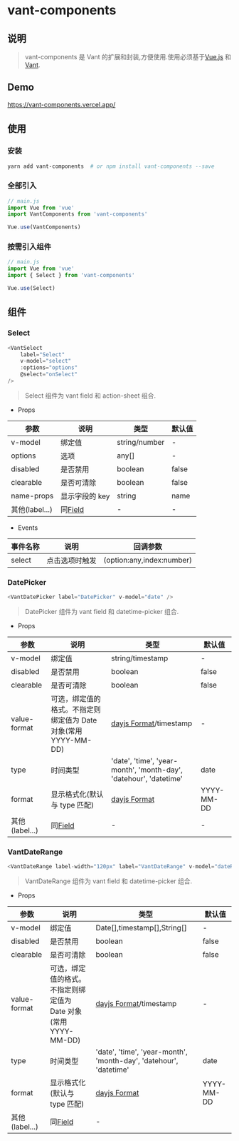 # vant-components

## 说明

> vant-components 是 Vant 的扩展和封装,方便使用.使用必须基于[Vue.js](https://cn.vuejs.org/) 和 [Vant](https://vant-contrib.gitee.io/vant/#/zh-CN/home).

## Demo

<https://vant-components.vercel.app/>

## 使用

### 安装

```sh
yarn add vant-components  # or npm install vant-components --save
```

### 全部引入

```js
// main.js
import Vue from 'vue'
import VantComponents from 'vant-components'

Vue.use(VantComponents)
```

### 按需引入组件

```js
// main.js
import Vue from 'vue'
import { Select } from 'vant-components'

Vue.use(Select)
```

## 组件

### Select

```js
<VantSelect
    label="Select"
    v-model="select"
    :options="options"
    @select="onSelect"
/>
```

> Select 组件为 vant field 和 action-sheet 组合.

- Props

| 参数           | 说明                                                        | 类型          | 默认值 |
| -------------- | ----------------------------------------------------------- | ------------- | ------ |
| v-model        | 绑定值                                                      | string/number | -      |
| options        | 选项                                                        | any[]         | -      |
| disabled       | 是否禁用                                                    | boolean       | false  |
| clearable      | 是否可清除                                                  | boolean       | false  |
| name-props     | 显示字段的 key                                              | string        | name   |
| 其他(label...) | 同[Field](https://vant-contrib.gitee.io/vant/#/zh-CN/field) | -             | -      |

- Events

| 事件名称 | 说明           | 回调参数                  |
| -------- | -------------- | ------------------------- |
| select   | 点击选项时触发 | (option:any,index:number) |

### DatePicker

```js
<VantDatePicker label="DatePicker" v-model="date" />
```

> DatePicker 组件为 vant field 和 datetime-picker 组合.

- Props

| 参数           | 说明                                                            | 类型                                                                   | 默认值     |
| -------------- | --------------------------------------------------------------- | ---------------------------------------------------------------------- | ---------- |
| v-model        | 绑定值                                                          | string/timestamp                                                       | -          |
| disabled       | 是否禁用                                                        | boolean                                                                | false      |
| clearable      | 是否可清除                                                      | boolean                                                                | false      |
| value-format   | 可选，绑定值的格式。不指定则绑定值为 Date 对象(常用 YYYY-MM-DD) | [dayjs Format](https://day.js.org/docs/zh-CN/display/format)/timestamp | -          |
| type           | 时间类型                                                        | 'date', 'time', 'year-month', 'month-day', 'datehour', 'datetime'      | date       |
| format         | 显示格式化(默认与 type 匹配)                                    | [dayjs Format](https://day.js.org/docs/zh-CN/display/format)           | YYYY-MM-DD |
| 其他(label...) | 同[Field](https://vant-contrib.gitee.io/vant/#/zh-CN/field)     | -                                                                      | -          |

### VantDateRange

```js
<VantDateRange label-width="120px" label="VantDateRange" v-model="dateRange" />
```

> VantDateRange 组件为 vant field 和 datetime-picker 组合.

- Props

| 参数           | 说明                                                            | 类型                                                                   | 默认值     |
| -------------- | --------------------------------------------------------------- | ---------------------------------------------------------------------- | ---------- |
| v-model        | 绑定值                                                          | Date[],timestamp[],String[]                                            | -          |
| disabled       | 是否禁用                                                        | boolean                                                                | false      |
| clearable      | 是否可清除                                                      | boolean                                                                | false      |
| value-format   | 可选，绑定值的格式。不指定则绑定值为 Date 对象(常用 YYYY-MM-DD) | [dayjs Format](https://day.js.org/docs/zh-CN/display/format)/timestamp | -          |
| type           | 时间类型                                                        | 'date', 'time', 'year-month', 'month-day', 'datehour', 'datetime'      | date       |
| format         | 显示格式化(默认与 type 匹配)                                    | [dayjs Format](https://day.js.org/docs/zh-CN/display/format)           | YYYY-MM-DD |
| 其他(label...) | 同[Field](https://vant-contrib.gitee.io/vant/#/zh-CN/field)     | -                                                                      |
